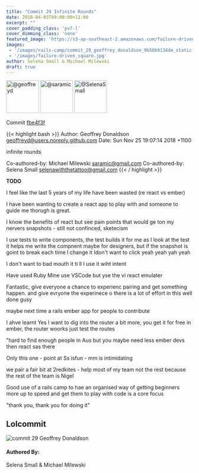 ```yaml
---
title: "Commit 29 Infinite Rounds"
date: 2018-04-03T09:00:00+11:00
excerpt: ""
cover_padding_class: 'pv7-l'
cover_dimming_class: 'none'
featured_image: 'https://s3-ap-southeast-2.amazonaws.com/failure-driven-blog/railscamp-24-woodfield-hobart/commit_29_geoffrey_donaldson_9b58b9134de.gif'
images:
 - '/images/rails-camp/commit_29_geoffrey_donaldson_9b58b9134de_static.jpg'
 - '/images/failure-driven_square.jpg'
author: Selena Small & Michael Milewski 
draft: true
---
```


<img alt="@geoffreyd" src="//github.com/geoffreyd.png" style="display: inline; width: 88px;" height="88" />
<img alt="@saramic" src="//github.com/saramic.png" style="display: inline; width: 88px;" height="88" />
<img alt="@SelenaSmall" src="//github.com/SelenaSmall.png" style="display: inline; width: 88px;" height="88" />

Commit [fbe4f3f](https://github.com/failure-driven/railscamp-search-term/commit/fbe4f3fa5d3ba2d7342decc6d92d00429184e217)

{{< highlight bash >}}
Author: Geoffrey Donaldson <geoffreyd@users.noreply.github.com>
Date:   Sun Nov 25 19:07:14 2018 +1100

infinite rounds

Co-authored-by: Michael Milewski <saramic@gmail.com>
Co-authored-by: Selena Small <selenawiththetattoo@gmail.com>
{{< / highlight >}}

**TODO**

I feel like the last 5 years of my life have been wasted (re react vs ember)

I have been wanting to create a react app to play with and someone to guide me
thorugh is great.

I know the benefits of react but see pain points that would ge ton my nervers
snapshots - still not confinced, sketecism

I use tests to write components, the test builds it for me as I look at the
test it helps me write the compnent
maybe for designers, but if the snapshot is goint to break each time I change
it Idon't want to click yeah yeah yah yeah

I don't want to bad mouth it ti ll I use it wiht intent

Have used Ruby Mine use VSCode but yse the vi react emulater

Fantastic, give everyone a chance to experienc pairing and get something
happen. and give evryone the experinece
o
there is a lot of effort in this well done gusy

maybe next time a rails ember app for people to contribute

I ahve learnt Yes I want to dig into the router a bit more, you get it for
free in ember, the router woorks just test the routes

"hard to find enough people in Aus but you maybe need less ember devs then react
sas there

Only this one - point at Ss isfun - mm is intimidating

we pair a fair bit at 2redkites - help most of my team not the rest because
the rest of the team is Nigel

Good use of a rails camp to hae an organised way of getting beginners more up
to speed and get them to play with code is a core focus

"thank you, thank you for doing it"

## Lolcommit

![commit 29 Geoffrey Donaldson](https://s3-ap-southeast-2.amazonaws.com/failure-driven-blog/railscamp-24-woodfield-hobart/commit_29_geoffrey_donaldson_9b58b9134de.gif)

#### Authored By:

Selena Small & Michael Milewski
